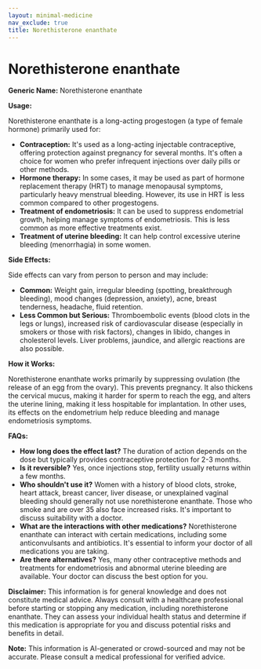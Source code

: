 ```yaml
---
layout: minimal-medicine
nav_exclude: true
title: Norethisterone enanthate
---
```


# Norethisterone enanthate

**Generic Name:** Norethisterone enanthate

**Usage:**

Norethisterone enanthate is a long-acting progestogen (a type of female hormone) primarily used for:

* **Contraception:**  It's used as a long-acting injectable contraceptive, offering protection against pregnancy for several months.  It's often a choice for women who prefer infrequent injections over daily pills or other methods.
* **Hormone therapy:** In some cases, it may be used as part of hormone replacement therapy (HRT) to manage menopausal symptoms, particularly heavy menstrual bleeding. However, its use in HRT is less common compared to other progestogens.
* **Treatment of endometriosis:**  It can be used to suppress endometrial growth, helping manage symptoms of endometriosis.  This is less common as more effective treatments exist.
* **Treatment of uterine bleeding:** It can help control excessive uterine bleeding (menorrhagia) in some women.


**Side Effects:**

Side effects can vary from person to person and may include:

* **Common:** Weight gain, irregular bleeding (spotting, breakthrough bleeding), mood changes (depression, anxiety), acne, breast tenderness, headache, fluid retention.
* **Less Common but Serious:** Thromboembolic events (blood clots in the legs or lungs), increased risk of cardiovascular disease (especially in smokers or those with risk factors), changes in libido, changes in cholesterol levels.  Liver problems, jaundice, and allergic reactions are also possible.


**How it Works:**

Norethisterone enanthate works primarily by suppressing ovulation (the release of an egg from the ovary).  This prevents pregnancy.  It also thickens the cervical mucus, making it harder for sperm to reach the egg, and alters the uterine lining, making it less hospitable for implantation. In other uses, its effects on the endometrium help reduce bleeding and manage endometriosis symptoms.


**FAQs:**

* **How long does the effect last?** The duration of action depends on the dose but typically provides contraceptive protection for 2-3 months.
* **Is it reversible?** Yes, once injections stop, fertility usually returns within a few months.
* **Who shouldn't use it?**  Women with a history of blood clots, stroke, heart attack, breast cancer, liver disease, or unexplained vaginal bleeding should generally not use norethisterone enanthate.  Those who smoke and are over 35 also face increased risks.  It's important to discuss suitability with a doctor.
* **What are the interactions with other medications?** Norethisterone enanthate can interact with certain medications, including some anticonvulsants and antibiotics. It's essential to inform your doctor of all medications you are taking.
* **Are there alternatives?**  Yes, many other contraceptive methods and treatments for endometriosis and abnormal uterine bleeding are available.  Your doctor can discuss the best option for you.


**Disclaimer:** This information is for general knowledge and does not constitute medical advice.  Always consult with a healthcare professional before starting or stopping any medication, including norethisterone enanthate. They can assess your individual health status and determine if this medication is appropriate for you and discuss potential risks and benefits in detail.


**Note:** This information is AI-generated or crowd-sourced and may not be accurate. Please consult a medical professional for verified advice.
